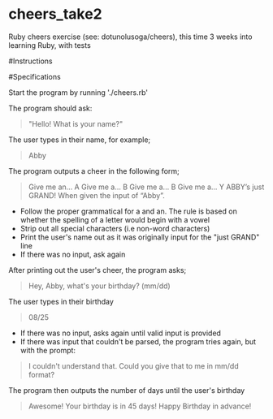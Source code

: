 # cheers_take2
Ruby cheers exercise (see: dotunolusoga/cheers), this time 3 weeks into learning Ruby, with tests

#Instructions

#Specifications

Start the program by running './cheers.rb'

The program should ask:

> "Hello! What is your name?"

The user types in their name, for example;

> Abby

The program outputs a cheer in the following form;

> Give me an... A
> Give me a... B
> Give me a... B
> Give me a... Y
> ABBY’s just GRAND!
> When given the input of “Abby”.

* Follow the proper grammatical for a and an. The rule is based on whether the spelling of a letter would begin with a vowel
* Strip out all special characters (i.e non-word characters)
* Print the user's name out as it was originally input for the "just GRAND" line
* If there was no input, ask again

After printing out the user's cheer, the program asks;

> Hey, Abby, what's your birthday? (mm/dd)

The user types in their birthday

> 08/25

* If there was no input, asks again until valid input is provided
* If there was input that couldn't be parsed, the program tries again, but with the prompt:

> I couldn't understand that. Could you give that to me in mm/dd format?

The program then outputs the number of days until the user's birthday

> Awesome!  Your birthday is in 45 days! Happy Birthday in advance!
